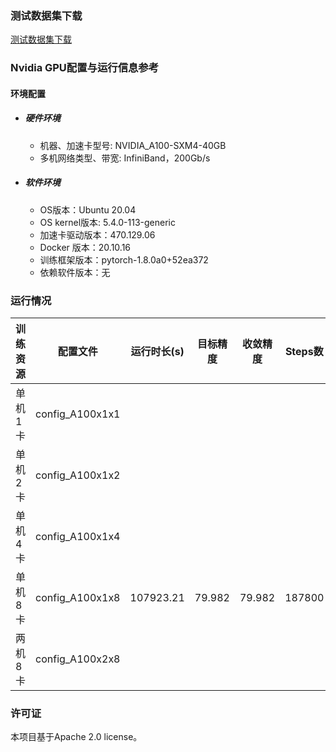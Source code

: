 ### 测试数据集下载
[测试数据集下载](../../benchmarks/vit/README.md#数据集)

### Nvidia GPU配置与运行信息参考
#### 环境配置
- ##### 硬件环境
    - 机器、加速卡型号: NVIDIA_A100-SXM4-40GB
    - 多机网络类型、带宽: InfiniBand，200Gb/s
- ##### 软件环境
   - OS版本：Ubuntu 20.04
   - OS kernel版本: 5.4.0-113-generic     
   - 加速卡驱动版本：470.129.06
   - Docker 版本：20.10.16
   - 训练框架版本：pytorch-1.8.0a0+52ea372
   - 依赖软件版本：无


### 运行情况
| 训练资源 | 配置文件        | 运行时长(s) | 目标精度 | 收敛精度 | Steps数 | 性能（samples/s) |
| -------- | --------------- | ----------- | -------- | -------- | ------- | ---------------- |
| 单机1卡  | config_A100x1x1 |      |       |    |     |             |
| 单机2卡  | config_A100x1x2 |      |       |    |     |             |
| 单机4卡  | config_A100x1x4 |      |       |    |     |             |
| 单机8卡  | config_A100x1x8 |  107923.21    |  79.982   |  79.982  |  187800   |      3565.98       |
| 两机8卡  | config_A100x2x8 |      |       |    |     |             |

### 许可证


本项目基于Apache 2.0 license。
